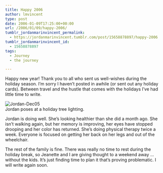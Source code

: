 ```yaml
---
title: Happy 2006
author: lmvincent
type: post
date: 2006-01-09T17:25:00+00:00
url: /2006/01/09/happy-2006/
tumblr_jordanmarinvincent_permalink:
  - https://jordanmarinvincent.tumblr.com/post/15658878897/happy-2006
tumblr_jordanmarinvincent_id:
  - 15658878897
tags:
  - Journey
  - the journey

---
```

Happy new year! Thank you to all who sent us well-wishes during the holiday season. I&rsquo;m sorry I haven&rsquo;t posted in awhile (or sent out any holiday cards). Between travel and the hustle that comes with the holidays I&rsquo;ve had little time to write.

![Jordan-Dec05][1]  
Jordan poses at a holiday tree lighting.

Jordan is doing well. She&rsquo;s looking healthier than she did a month ago. She isn&rsquo;t walking again, but her memory is improving, her eyes have stopped drooping and her color has returned. She&rsquo;s doing physical therapy twice a week. Everyone is focused on getting her back on her legs and out of the wheelchair.

The rest of the family is fine. There was really no time to rest during the holiday break, so Jeanette and I are giving thought to a weekend away &hellip; without the kids. It&rsquo;s just finding time to plan it that&rsquo;s proving problematic. I will write again soon.

<div class="blogger-post-footer">
  <img loading="lazy" width="1" height="1" src="https://blogger.googleusercontent.com/tracker/9039099668816362935-224629987518527410?l=jordansjourney2.blogspot.com" alt="" />
</div>

 [1]: https://jordanvincent.com/wp-content/themes/deichnetz/pics/100_2672_1_1.jpg